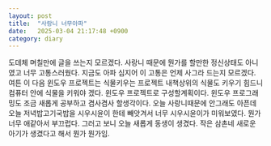 ```yaml
---
layout: post
title:  "사랑니 너무아파"
date:   2025-03-04 21:17:48 +0900
category: diary
---
```

도데체 며칠만에 글을 쓰는지 모르겠다. 사랑니 때문에 뭔가를 할만한 정신상태도 아니였고 너무 고통스러웠다.지금도 아파 심지어 이 고통은 언제 사그라 드는지 모르겠다.여튼 이 다음 윈도우 프로젝트는 식물키우는 프로젝트 내책상위의 식물도 키우기 힘드니 컴퓨터 안에 식물을 키워야 겠다.윈도우 프로젝트로 구성할계획이다.윈도우 프로그래밍도 조금 새롭게 공부하고 겸사겸사 할생각이다.오늘 사랑니때문에 안그래도 아픈데 오늘 저녁밥고기국밥을 시우시윤이 한테 빼앗겨서 너무 시우시윤이가 미워보였다.뭔가 너무 애같아서 부끄럽다. 그러고 보니 오늘 새롭게 동생이 생겼다. 작은 삼촌네 새로운 아기가 생겼다고 해서 뭔가 뭔가임.